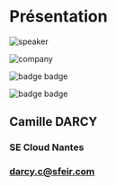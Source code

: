 <!-- .slide: class="speaker-slide" -->

<div class="speaker-slide">

# Présentation

![](./assets/images/speakers/cda.png 'speaker')

![](./assets/images/logo-sfeir-blanc.png 'company')

![](./assets/images/aws_associate_badge.png 'badge badge')

![](./assets/images/new_terraform_badge.png 'badge badge')

<h2> Camille <span>DARCY</span></h2>

### SE Cloud Nantes

### darcy.c@sfeir.com

</div>

